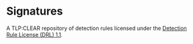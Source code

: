 # Signatures
A TLP:CLEAR repository of detection rules licensed under the [Detection Rule License (DRL) 1.1](./LICENSE.md).